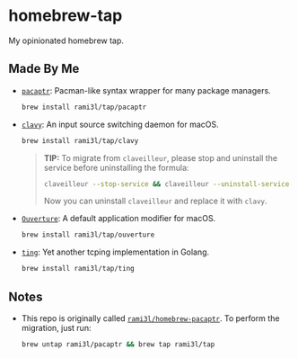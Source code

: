 # homebrew-tap

My opinionated homebrew tap.

## Made By Me

- [`pacaptr`](https://github.com/rami3l/pacaptr): Pacman-like syntax wrapper for many package managers.

  ```bash
  brew install rami3l/tap/pacaptr
  ```

- [`clavy`](https://github.com/rami3l/clavy): An input source switching daemon for macOS.

  ```bash
  brew install rami3l/tap/clavy
  ```

  > **TIP:**
  > To migrate from `claveilleur`, please stop and uninstall the service before uninstalling the formula:
  >
  > ```bash
  > claveilleur --stop-service && claveilleur --uninstall-service
  > ```
  >
  > Now you can uninstall `claveilleur` and replace it with `clavy`.

- [`Ouverture`](https://github.com/rami3l/Ouverture): A default application modifier for macOS.

  ```bash
  brew install rami3l/tap/ouverture
  ```

- [`ting`](https://github.com/rami3l/ting): Yet another tcping implementation in Golang.

  ```bash
  brew install rami3l/tap/ting
  ```

## Notes

- This repo is originally called [`rami3l/homebrew-pacaptr`](https://github.com/rami3l/homebrew-pacaptr). To perform the migration, just run:

  ```bash
  brew untap rami3l/pacaptr && brew tap rami3l/tap
  ```
